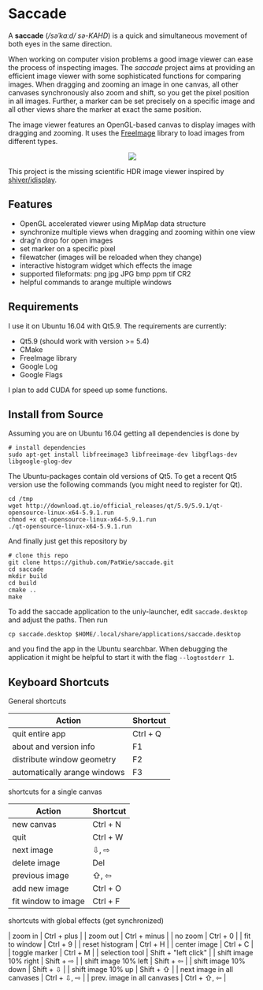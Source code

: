 # Saccade

A **saccade** (*/səˈkɑːd/ sə-KAHD*) is a quick and simultaneous movement of both eyes in the same direction.

When working on computer vision problems a good image viewer can ease the process of inspecting images. The *saccade* project aims at providing an efficient image viewer with some sophisticated functions for comparing images. When dragging and zooming an image in one canvas, all other canvases synchronously also zoom and shift, so you get the pixel position in all images. Further, a marker can be set precisely on a specific image and all other views share the marker at exact the same position.

The image viewer features an OpenGL-based canvas to display images with dragging and zooming. It uses the [FreeImage](freeimage.sourceforge.net) library to load images from different types.

<p align="center"> <img src="https://github.com/patwie-stuff/img/blob/master/screenshot.gif?raw=true"> </p>

This project is the missing scientific HDR image viewer inspired by [shiver/idisplay](https://sourceforge.net/p/shiver/idisplay). 

## Features

- OpenGL accelerated viewer using MipMap data structure
- synchronize multiple views when dragging and zooming within one view
- drag'n drop for open images
- set marker on a specific pixel
- filewatcher (images will be reloaded when they change)
- interactive histogram widget which effects the image
- supported fileformats: png jpg JPG bmp ppm tif CR2
- helpful commands to arange multiple windows

## Requirements

I use it on Ubuntu 16.04 with Qt5.9. The requirements are currently:

- Qt5.9 (should work with version >= 5.4)
- CMake
- FreeImage library
- Google Log
- Google Flags

I plan to add CUDA for speed up some functions.

## Install from Source

Assuming you are on Ubuntu 16.04 getting all dependencies is done by

    # install dependencies
    sudo apt-get install libfreeimage3 libfreeimage-dev libgflags-dev libgoogle-glog-dev

The Ubuntu-packages contain old versions of Qt5. To get a recent Qt5 version use the following commands (you might need to register for Qt).

    cd /tmp
    wget http://download.qt.io/official_releases/qt/5.9/5.9.1/qt-opensource-linux-x64-5.9.1.run
    chmod +x qt-opensource-linux-x64-5.9.1.run
    ./qt-opensource-linux-x64-5.9.1.run

And finally just get this repository by

    # clone this repo
    git clone https://github.com/PatWie/saccade.git
    cd saccade
    mkdir build
    cd build
    cmake ..
    make

To add the saccade application to the uniy-launcher, edit `saccade.desktop` and adjust the paths. Then run

    cp saccade.desktop $HOME/.local/share/applications/saccade.desktop

and you find the app in the Ubuntu searchbar. When debugging the application it might be helpful to start it with the flag `--logtostderr 1`.

## Keyboard Shortcuts

General shortcuts

| Action                       | Shortcut             |
| ------                       | ------               |
| quit entire app              | Ctrl + Q             |
| about and version info       | F1                   |
| distribute window geometry   | F2                   |
| automatically arange windows | F3                   |

shortcuts for a single canvas

| Action                       | Shortcut             |
| ------                       | ------               |
| new canvas                   | Ctrl + N             |
| quit                         | Ctrl + W             |
| next image                   | ⇩, ⇨                 |
| delete image                 | Del                  |
| previous image               | ⇧, ⇦                 |
| add new image                | Ctrl + O             |
| fit window to image          | Ctrl + F             |

shortcuts with global effects (get synchronized)

| zoom in                      | Ctrl + plus          |
| zoom out                     | Ctrl + minus         |
| no zoom                      | Ctrl + 0             |
| fit to window                | Ctrl + 9             |
| reset histogram              | Ctrl + H             |
| center image                 | Ctrl + C             |
| toggle marker                | Ctrl + M             |
| selection tool               | Shift + "left click" |
| shift image 10% right        | Shift + ⇨            |
| shift image 10% left         | Shift + ⇦            |
| shift image 10% down         | Shift + ⇩            |
| shift image 10% up           | Shift + ⇧            |
| next image in all canvases   | Ctrl + ⇩, ⇨          |
| prev. image in all canvases  | Ctrl + ⇧, ⇦          |

